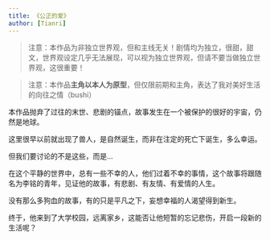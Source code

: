 ```yaml
---
title: 《公正的爱》
author: [Tianri]
---
```


> 注意：本作品为非独立世界观，但和主线无关！剧情均为独立，很甜，甜文，世界观设定几乎无法展现，可以视为独立世界观，但请不要当做独立世界观，这很重要！

> 注意：本作品**主角以本人为原型**，但仅限前期和主角，表达了我对美好生活的向往之情（bushi）

本作品抛弃了过往的末世、悲剧的锚点，故事发生在一个被保护的很好的宇宙，仍然是地球。

这里很早以前就出现了兽人，是自然诞生，而非在注定的死亡下诞生，多么幸运。

但我们要讨论的不是这些，而是...

在这个平静的世界中，总有一些不幸的人，他们过着不幸的事情，这个故事将跟随名为李铭的青年，见证他的故事，有悲剧、有友情、有爱情的人生。

没有那么多狗血的故事，有的只是平凡之下，妄想幸福的人渴望得到新生。

终于，他来到了大学校园，远离家乡，这能否让他短暂的忘记悲伤，开启一段新的生活呢？